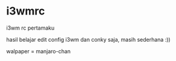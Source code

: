 # i3wmrc
i3wm rc pertamaku

hasil belajar edit config i3wm dan conky saja, masih sederhana :)) 

walpaper = manjaro-chan

